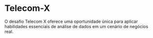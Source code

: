 # Telecom-X
O desafio Telecom X oferece uma oportunidade única para aplicar habilidades essenciais de análise de dados em um cenário de negócios real.

